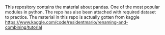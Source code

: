 This repository contains the material about pandas. One of the most popular modules in python. The repo has also been attached with required dataset to practice.
The material in this repo is actually gotten from kaggle
https://www.kaggle.com/code/residentmario/renaming-and-combining/tutorial

